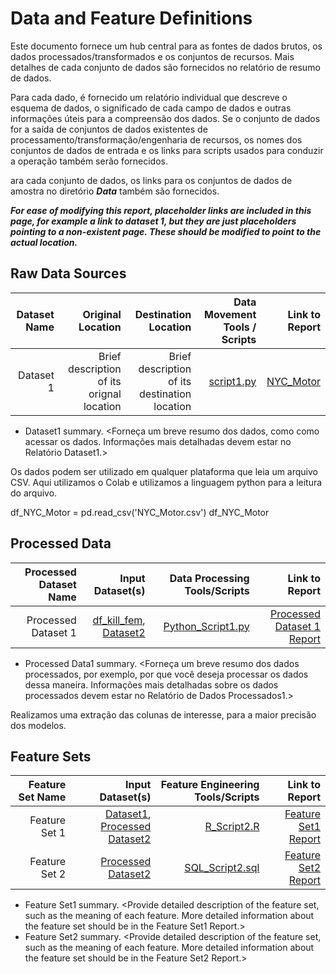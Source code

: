 # Data and Feature Definitions

Este documento fornece um hub central para as fontes de dados brutos, os dados processados/transformados e os conjuntos de recursos. Mais detalhes de cada conjunto de dados são fornecidos no relatório de resumo de dados.

Para cada dado, é fornecido um relatório individual que descreve o esquema de dados, o significado de cada campo de dados e outras informações úteis para a compreensão dos dados. Se o conjunto de dados for a saída de conjuntos de dados existentes de processamento/transformação/engenharia de recursos, os nomes dos conjuntos de dados de entrada e os links para scripts usados ​​para conduzir a operação também serão fornecidos. 

ara cada conjunto de dados, os links para os conjuntos de dados de amostra no diretório _**Data**_ também são fornecidos. 

_**For ease of modifying this report, placeholder links are included in this page, for example a link to dataset 1, but they are just placeholders pointing to a non-existent page. These should be modified to point to the actual location.**_


## Raw Data Sources


| Dataset Name | Original Location   | Destination Location  | Data Movement Tools / Scripts | Link to Report |
| ---:| ---: | ---: | ---: | -----: |
| Dataset 1 | Brief description of its orignal location | Brief description of its destination location | [script1.py](link/to/python/script/file/in/Code) | [NYC_Motor](Data\Raw)|



* Dataset1 summary. <Forneça um breve resumo dos dados, como como acessar os dados. Informações mais detalhadas devem estar no Relatório Dataset1.>

Os dados podem ser utilizado em qualquer plataforma que leia um arquivo CSV. Aqui utilizamos o Colab e utilizamos a linguagem python para a leitura do arquivo.

df_NYC_Motor = pd.read_csv('NYC_Motor.csv')
df_NYC_Motor


## Processed Data
| Processed Dataset Name | Input Dataset(s)   | Data Processing Tools/Scripts | Link to Report |
| ---:| ---: | ---: | ---: | 
| Processed Dataset 1 | [df_kill_fem](Data\Processed), [Dataset2](link/to/dataset2/report) | [Python_Script1.py](link/to/python/script/file/in/Code) | [Processed Dataset 1 Report](link/to/report1)|


* Processed Data1 summary. <Forneça um breve resumo dos dados processados, por exemplo, por que você deseja processar os dados dessa maneira. Informações mais detalhadas sobre os dados processados ​​devem estar no Relatório de Dados Processados1.>

Realizamos uma extração das colunas de interesse, para a maior precisão dos modelos.


## Feature Sets

| Feature Set Name | Input Dataset(s)   | Feature Engineering Tools/Scripts | Link to Report |
| ---:| ---: | ---: | ---: | 
| Feature Set 1 | [Dataset1](link/to/dataset1/report), [Processed Dataset2](link/to/dataset2/report) | [R_Script2.R](link/to/R/script/file/in/Code) | [Feature Set1 Report](link/to/report1)|
| Feature Set 2 | [Processed Dataset2](link/to/dataset2/report) |[SQL_Script2.sql](link/to/sql/script/file/in/Code) | [Feature Set2 Report](link/to/report2)|

* Feature Set1 summary. <Provide detailed description of the feature set, such as the meaning of each feature. More detailed information about the feature set should be in the Feature Set1 Report.>
* Feature Set2 summary. <Provide detailed description of the feature set, such as the meaning of each feature. More detailed information about the feature set should be in the Feature Set2 Report.> 
